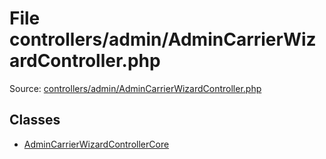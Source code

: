 File controllers/admin/AdminCarrierWizardController.php
=========
Source: [controllers/admin/AdminCarrierWizardController.php](https://github.com/PrestaShop/PrestaShop/blob/1.6.1.1/controllers/admin/AdminCarrierWizardController.php)


Classes
-------

* [AdminCarrierWizardControllerCore](class.AdminCarrierWizardControllerCore)

